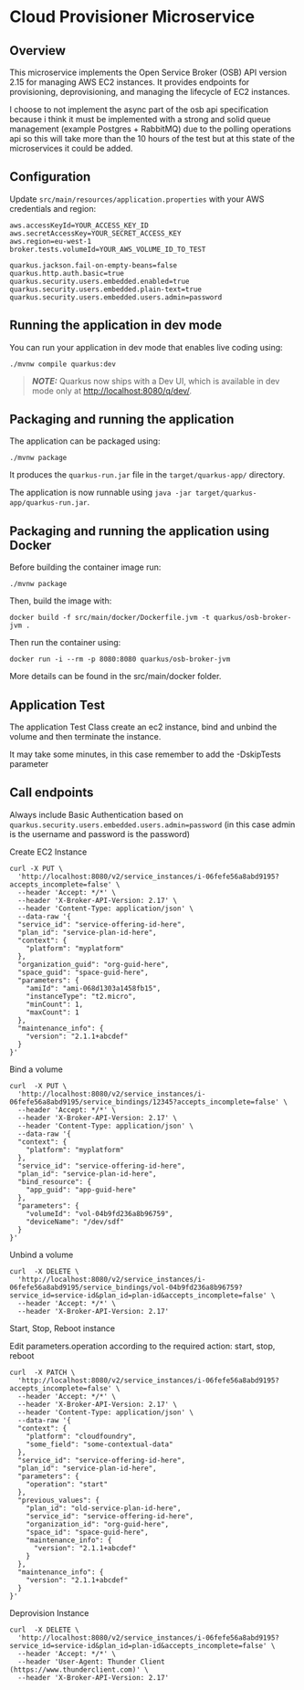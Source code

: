 # Cloud Provisioner Microservice

## Overview

This microservice implements the Open Service Broker (OSB) API version 2.15 for managing AWS EC2 instances. It provides endpoints for provisioning, deprovisioning, and managing the lifecycle of EC2 instances.

I choose to not implement the async part of the osb api specification because i think it must be implemented with a strong and solid queue management (example Postgres + RabbitMQ) due to the polling operations api so this will take more than the 10 hours of the test but at this state of the microservices it could be added.

## Configuration

Update `src/main/resources/application.properties` with your AWS credentials and region:
```properties
aws.accessKeyId=YOUR_ACCESS_KEY_ID
aws.secretAccessKey=YOUR_SECRET_ACCESS_KEY
aws.region=eu-west-1
broker.tests.volumeId=YOUR_AWS_VOLUME_ID_TO_TEST

quarkus.jackson.fail-on-empty-beans=false
quarkus.http.auth.basic=true
quarkus.security.users.embedded.enabled=true
quarkus.security.users.embedded.plain-text=true
quarkus.security.users.embedded.users.admin=password
```

## Running the application in dev mode

You can run your application in dev mode that enables live coding using:

```shell script
./mvnw compile quarkus:dev
```

> **_NOTE:_**  Quarkus now ships with a Dev UI, which is available in dev mode only at <http://localhost:8080/q/dev/>.

## Packaging and running the application

The application can be packaged using:

```shell script
./mvnw package
```

It produces the `quarkus-run.jar` file in the `target/quarkus-app/` directory.

The application is now runnable using `java -jar target/quarkus-app/quarkus-run.jar`.

## Packaging and running the application using Docker

Before building the container image run:

```shell script
./mvnw package
```

Then, build the image with:

```shell script
docker build -f src/main/docker/Dockerfile.jvm -t quarkus/osb-broker-jvm .
```

Then run the container using:

```shell script
docker run -i --rm -p 8080:8080 quarkus/osb-broker-jvm
```

More details can be found in the src/main/docker folder.

## Application Test

The application Test Class create an ec2 instance, bind and unbind the volume and then terminate the instance. 

It may take some minutes, in this case remember to add the -DskipTests parameter

## Call endpoints

Always include Basic Authentication based on `quarkus.security.users.embedded.users.admin=password` (in this case admin is the username and password is the password)

Create EC2 Instance

```shell script
curl -X PUT \
  'http://localhost:8080/v2/service_instances/i-06fefe56a8abd9195?accepts_incomplete=false' \
  --header 'Accept: */*' \
  --header 'X-Broker-API-Version: 2.17' \
  --header 'Content-Type: application/json' \
  --data-raw '{
  "service_id": "service-offering-id-here",
  "plan_id": "service-plan-id-here",
  "context": {
    "platform": "myplatform"
  },
  "organization_guid": "org-guid-here",
  "space_guid": "space-guid-here",
  "parameters": {
    "amiId": "ami-068d1303a1458fb15",
    "instanceType": "t2.micro",
    "minCount": 1,
    "maxCount": 1
  },
  "maintenance_info": {
    "version": "2.1.1+abcdef"
  }
}'
```

Bind a volume

```shell script
curl  -X PUT \
  'http://localhost:8080/v2/service_instances/i-06fefe56a8abd9195/service_bindings/12345?accepts_incomplete=false' \
  --header 'Accept: */*' \
  --header 'X-Broker-API-Version: 2.17' \
  --header 'Content-Type: application/json' \
  --data-raw '{
  "context": {
    "platform": "myplatform"
  },
  "service_id": "service-offering-id-here",
  "plan_id": "service-plan-id-here",
  "bind_resource": {
    "app_guid": "app-guid-here"
  },
  "parameters": {
    "volumeId": "vol-04b9fd236a8b96759",
    "deviceName": "/dev/sdf"
  }
}'
```

Unbind a volume

```shell script
curl  -X DELETE \
  'http://localhost:8080/v2/service_instances/i-06fefe56a8abd9195/service_bindings/vol-04b9fd236a8b96759?service_id=service-id&plan_id=plan-id&accepts_incomplete=false' \
  --header 'Accept: */*' \
  --header 'X-Broker-API-Version: 2.17'
```

Start, Stop, Reboot instance

Edit parameters.operation according to the required action: start, stop, reboot

```shell script
curl  -X PATCH \
  'http://localhost:8080/v2/service_instances/i-06fefe56a8abd9195?accepts_incomplete=false' \
  --header 'Accept: */*' \
  --header 'X-Broker-API-Version: 2.17' \
  --header 'Content-Type: application/json' \
  --data-raw '{
  "context": {
    "platform": "cloudfoundry",
    "some_field": "some-contextual-data"
  },
  "service_id": "service-offering-id-here",
  "plan_id": "service-plan-id-here",
  "parameters": {
    "operation": "start"
  },
  "previous_values": {
    "plan_id": "old-service-plan-id-here",
    "service_id": "service-offering-id-here",
    "organization_id": "org-guid-here",
    "space_id": "space-guid-here",
    "maintenance_info": {
      "version": "2.1.1+abcdef"
    }
  },
  "maintenance_info": {
    "version": "2.1.1+abcdef"
  }
}'
```

Deprovision Instance

```shell script
curl  -X DELETE \
  'http://localhost:8080/v2/service_instances/i-06fefe56a8abd9195?service_id=service-id&plan_id=plan-id&accepts_incomplete=false' \
  --header 'Accept: */*' \
  --header 'User-Agent: Thunder Client (https://www.thunderclient.com)' \
  --header 'X-Broker-API-Version: 2.17'
```
